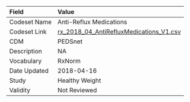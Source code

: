 |Field        |Value                                   |
|:------------|:---------------------------------------|
|Codeset Name |Anti-Reflux Medications                 |
|Codeset Link |[rx_2018_04_AntiRefluxMedications_V1.csv](https://github.com/PEDSnet/Variable-Dictionary/blob/main/drugs/rx_2018_04_AntiRefluxMedications_V1.csv.csv)|
|CDM          |PEDSnet                                 |
|Description  |NA                                      |
|Vocabulary   |RxNorm                                  |
|Date Updated |2018-04-16                              |
|Study        |Healthy Weight                          |
|Validity     |Not Reviewed                            |
